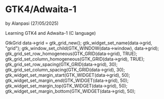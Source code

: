 # GTK4/Adwaita-1
by Alanpasi (27/05/2025)

Learning GTK4 and Adwaita-1 (C language)

GtkGrid
  data->grid = gtk_grid_new();
  gtk_widget_set_name(data->grid, "grid");
  gtk_window_set_child(GTK_WINDOW(data->window), data->grid);
  gtk_grid_set_row_homogeneous(GTK_GRID(data->grid), TRUE);
  gtk_grid_set_column_homogeneous(GTK_GRID(data->grid), TRUE);
  gtk_grid_set_row_spacing(GTK_GRID(data->grid), 30);
  gtk_grid_set_column_spacing(GTK_GRID(data->grid), 30);
  gtk_widget_set_margin_start(GTK_WIDGET(data->grid), 50);
  gtk_widget_set_margin_end(GTK_WIDGET(data->grid), 50);
  gtk_widget_set_margin_top(GTK_WIDGET(data->grid), 50);
  gtk_widget_set_margin_bottom(GTK_WIDGET(data->grid), 50);
